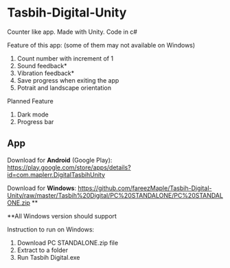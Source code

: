 # Tasbih-Digital-Unity

Counter like app. Made with Unity. Code in c#

Feature of this app: (some of them may not available on Windows)

1. Count number with increment of 1
2. Sound feedback\*
3. Vibration feedback\*
4. Save progress when exiting the app
5. Potrait and landscape orientation

Planned Feature

1. Dark mode
2. Progress bar

## App

Download for **Android** (Google Play): https://play.google.com/store/apps/details?id=com.maplerr.DigitalTasbihUnity

Download for **Windows**: https://github.com/fareezMaple/Tasbih-Digital-Unity/raw/master/Tasbih%20Digital/PC%20STANDALONE/PC%20STANDALONE.zip \*\*

\*\*All Windows version should support

Instruction to run on Windows:

1. Download PC STANDALONE.zip file
2. Extract to a folder
3. Run Tasbih Digital.exe
